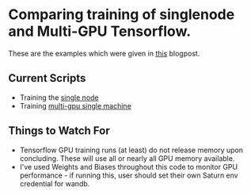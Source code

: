 # Comparing training of singlenode and Multi-GPU Tensorflow.
These are the examples which were given in [this](https://saturncloud.io/blog/tensorflow_intro/) blogpost.

## Current Scripts

* Training the [single node](comparison-training-singlenode.ipynb)
* Training [multi-gpu single machine](comparison-training-multigpu.ipynb) 

## Things to Watch For

* Tensorflow GPU training runs (at least) do not release memory upon concluding. These will use all or nearly all GPU memory available.
* I've used Weights and Biases throughout this code to monitor GPU performance - if running this, user should set their own Saturn env credential for wandb.

